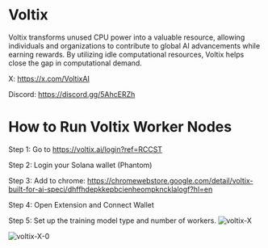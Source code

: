# Voltix

Voltix transforms unused CPU power into a valuable resource, allowing individuals and organizations to contribute to global AI advancements while earning rewards. By utilizing idle computational resources, Voltix helps close the gap in computational demand.

X: https://x.com/VoltixAI

Discord: https://discord.gg/5AhcERZh

# How to Run Voltix Worker Nodes

Step 1: Go to https://voltix.ai/login?ref=RCCST

Step 2: Login your Solana wallet (Phantom)

Step 3: Add to chrome: https://chromewebstore.google.com/detail/voltix-built-for-ai-speci/dhffhdepkkepbcienheompkncklalogf?hl=en

Step 4: Open Extension and Connect Wallet

Step 5: Set up the training model type and number of workers.
![voltix-X](https://github.com/user-attachments/assets/a227f5e6-7ce2-4084-b14b-3f916b32dc9e)

![voltix-X-0](https://github.com/user-attachments/assets/5dd7c5e3-3bfb-45e3-87a1-4d303a263df4)
